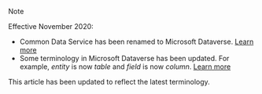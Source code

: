> [!NOTE]
>
> Effective November 2020:
>
> - Common Data Service has been renamed to Microsoft Dataverse. [Learn more](https://aka.ms/PAuAppBlog)
> - Some terminology in Microsoft Dataverse has been updated. For example, *entity* is now *table* and *field* is now *column*. [Learn more](/powerapps/maker/data-platform/data-platform-intro)
>
> This article has been updated to reflect the latest terminology.
>
